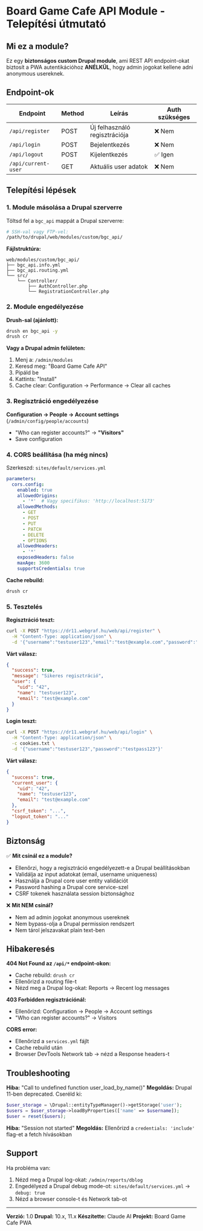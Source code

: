 # Board Game Cafe API Module - Telepítési útmutató

## Mi ez a module?

Ez egy **biztonságos custom Drupal module**, ami REST API endpoint-okat biztosít a PWA autentikációhoz **ANÉLKÜL**, hogy admin jogokat kellene adni anonymous usereknek.

## Endpoint-ok

| Endpoint | Method | Leírás | Auth szükséges |
|----------|--------|--------|----------------|
| `/api/register` | POST | Új felhasználó regisztrációja | ❌ Nem |
| `/api/login` | POST | Bejelentkezés | ❌ Nem |
| `/api/logout` | POST | Kijelentkezés | ✅ Igen |
| `/api/current-user` | GET | Aktuális user adatok | ❌ Nem |

## Telepítési lépések

### 1. Module másolása a Drupal szerverre

Töltsd fel a `bgc_api` mappát a Drupal szerverre:

```bash
# SSH-val vagy FTP-vel:
/path/to/drupal/web/modules/custom/bgc_api/
```

**Fájlstruktúra:**
```
web/modules/custom/bgc_api/
├── bgc_api.info.yml
├── bgc_api.routing.yml
└── src/
    └── Controller/
        ├── AuthController.php
        └── RegistrationController.php
```

### 2. Module engedélyezése

**Drush-sal (ajánlott):**
```bash
drush en bgc_api -y
drush cr
```

**Vagy a Drupal admin felületen:**
1. Menj a: `/admin/modules`
2. Keresd meg: "Board Game Cafe API"
3. Pipáld be
4. Kattints: "Install"
5. Cache clear: Configuration → Performance → Clear all caches

### 3. Regisztráció engedélyezése

**Configuration → People → Account settings**
(`/admin/config/people/accounts`)

- "Who can register accounts?" → **"Visitors"**
- Save configuration

### 4. CORS beállítása (ha még nincs)

Szerkeszd: `sites/default/services.yml`

```yaml
parameters:
  cors.config:
    enabled: true
    allowedOrigins:
      - '*'  # Vagy specifikus: 'http://localhost:5173'
    allowedMethods:
      - GET
      - POST
      - PUT
      - PATCH
      - DELETE
      - OPTIONS
    allowedHeaders:
      - '*'
    exposedHeaders: false
    maxAge: 3600
    supportsCredentials: true
```

**Cache rebuild:**
```bash
drush cr
```

### 5. Tesztelés

**Regisztráció teszt:**
```bash
curl -X POST "https://dr11.webgraf.hu/web/api/register" \
  -H "Content-Type: application/json" \
  -d '{"username":"testuser123","email":"test@example.com","password":"testpass123"}'
```

**Várt válasz:**
```json
{
  "success": true,
  "message": "Sikeres regisztráció",
  "user": {
    "uid": "42",
    "name": "testuser123",
    "email": "test@example.com"
  }
}
```

**Login teszt:**
```bash
curl -X POST "https://dr11.webgraf.hu/web/api/login" \
  -H "Content-Type: application/json" \
  -c cookies.txt \
  -d '{"username":"testuser123","password":"testpass123"}'
```

**Várt válasz:**
```json
{
  "success": true,
  "current_user": {
    "uid": "42",
    "name": "testuser123",
    "email": "test@example.com"
  },
  "csrf_token": "...",
  "logout_token": "..."
}
```

## Biztonság

✅ **Mit csinál ez a module?**
- Ellenőrzi, hogy a regisztráció engedélyezett-e a Drupal beállításokban
- Validálja az input adatokat (email, username uniqueness)
- Használja a Drupal core user entity validációt
- Password hashing a Drupal core service-szel
- CSRF tokenek használata session biztonsághoz

❌ **Mit NEM csinál?**
- Nem ad admin jogokat anonymous usereknek
- Nem bypass-olja a Drupal permission rendszert
- Nem tárol jelszavakat plain text-ben

## Hibakeresés

**404 Not Found az `/api/*` endpoint-okon:**
- Cache rebuild: `drush cr`
- Ellenőrizd a routing file-t
- Nézd meg a Drupal log-okat: Reports → Recent log messages

**403 Forbidden regisztrációnál:**
- Ellenőrizd: Configuration → People → Account settings
- "Who can register accounts?" → Visitors

**CORS error:**
- Ellenőrizd a `services.yml` fájlt
- Cache rebuild után
- Browser DevTools Network tab → nézd a Response headers-t

## Troubleshooting

**Hiba:** "Call to undefined function user_load_by_name()"
**Megoldás:** Drupal 11-ben deprecated. Cseréld ki:
```php
$user_storage = \Drupal::entityTypeManager()->getStorage('user');
$users = $user_storage->loadByProperties(['name' => $username]);
$user = reset($users);
```

**Hiba:** "Session not started"
**Megoldás:** Ellenőrizd a `credentials: 'include'` flag-et a fetch hívásokban

## Support

Ha probléma van:
1. Nézd meg a Drupal log-okat: `/admin/reports/dblog`
2. Engedélyezd a Drupal debug mode-ot: `sites/default/services.yml` → `debug: true`
3. Nézd a browser console-t és Network tab-ot

---

**Verzió:** 1.0
**Drupal:** 10.x, 11.x
**Készítette:** Claude AI
**Projekt:** Board Game Cafe PWA
